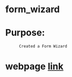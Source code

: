 # form_wizard

# Purpose:
          Created a Form Wizard

# webpage [link](https://tsurya-brs.github.io/form_wizard/)
